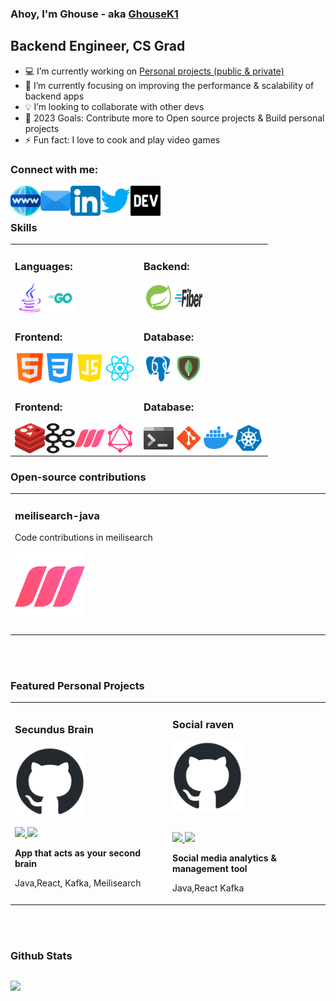 ### Ahoy, I'm Ghouse - aka [GhouseK1][website]

## Backend Engineer, CS Grad

- :computer: I’m currently working on [Personal projects (public & private)][gitprojects]
- :blue_book: I’m currently focusing on improving the performance & scalability of backend apps
- :bulb: I’m looking to collaborate with other devs
- :dart: 2023 Goals: Contribute more to Open source projects & Build personal projects
- ⚡ Fun fact: I love to cook and play video games

### Connect with me:

<div align="center">
 
[<img align="left" src="./assets/icons/website.png" style=" height:3rem; width:3rem;" />][website]
[<img align="left" src="./assets/icons/email.png" style=" height:3rem; width:3rem;" />][email] 
[<img align="left" src="./assets/icons/linkedin.png" style=" height:3rem; width:3rem;" />][linkedin] 
[<img align="left" src="./assets/icons/twitter.png" style=" height:3rem; width:3rem;" />][twitter]
[<img align="left" src="./assets/icons/devto.png" style=" height:3rem; width:3rem;" />][devto]

</div>

<br>
<br>

### Skills
<div align="left" style="">
<table>
<tr>
<td width="50%">
<h3 align="left">Languages: </h3>
<div class="languages" align="left">
 <img align="left" src="./assets/icons/java.png" style=" height:3rem; width:3rem;" />
 <img align="left" src="./assets/icons/golang.png" style=" height:3rem; width:3rem;" />
</div>
</td>
<td width="50%">
<h3 align="left">Backend: </h3>
<div class="backend" align="left">
<img align="left" src="./assets/icons/spring.png" style=" height:3rem; width:3rem;" />
<img align="left" src="./assets/icons/go-fiber.png" style=" height:3rem; width:3rem;" />
</div>
</td>
</tr> 
<tr>
<td width="50%">
<h3 align="left">Frontend: </h3>
<div class="frontend" align="left">
 <img align="left" src="./assets/icons/html.png" style=" height:3rem; width:3rem;" />
 <img align="left" src="./assets/icons/css.png" style=" height:3rem; width:3rem;" />
 <img align="left" src="./assets/icons/javascript.png" style=" height:3rem; width:3rem;" />
 <img align="left" src="./assets/icons/reactjs.png" style=" height:3rem; width:3rem;" />
</div>
</td>
<td width="50%">
<h3 align="left">Database:</h3>
<div class="database" align="left">
 <img align="left" src="./assets/icons/postgresql.png" style=" height:3rem; width:3rem;" />
 <img align="left" src="./assets/icons/mongodb.png" style=" height:3rem; width:3rem;" />
</div>
</td>
</tr>  
<tr>
<td width="50%">
<h3 align="left">Frontend: </h3>
<div class="misc-backend" align="left">
 <img align="left" src="./assets/icons/redis.png" style=" height:3rem; width:3rem;" />
 <img align="left" src="./assets/icons/kafka.png" style=" height:3rem; width:3rem;" />
 <img align="left" src="./assets/icons/meilisearch.png" style=" height:3rem; width:3rem;" />
 <img align="left" src="./assets/icons/graphql.png" style=" height:3rem; width:3rem;" />
</div>
</td>
<td width="50%">
<h3 align="left">Database:</h3>
<div class="tools" align="left">
 <img align="left" src="./assets/icons/terminal.png" style=" height:3rem; width:3rem;" />
 <img align="left" src="./assets/icons/git.png" style=" height:3rem; width:3rem;" />
 <img align="left" src="./assets/icons/docker.png" style=" height:3rem; width:3rem;" />
 <img align="left" src="./assets/icons/kubernetes.png" style=" height:3rem; width:3rem;" />
</div>
</td>
</tr>                                                               
</table> 

### Open-source contributions
<div align="left">
<table>
<tr>
<td width="33%">
<h3 align="left">meilisearch-java</h3>
<div align="left">
<p> Code contributions in meilisearch </p>
<a href="https://github.com/meilisearch/meilisearch-java" target="_blank">
<img src="./assets/icons/meilisearch.png" style="width: 7rem;"></a>
<p>
</p>
</div>
</td>

</tr>                                                                
</table> 

<br>
<br>

### Featured Personal Projects
<div align="left">
<table>
<tr>
<td width="33%">
<h3 align="left">Secundus Brain</h3>
<div align="left">
<a href="https://github.com/ghousek1/secundusbrain" target="_blank">
<img src="./assets/icons/github.png" style="width: 7rem;"></a>
<p>
<a href="https://github.com/ghousek1/secundusbrain" target="_blank">
<img src="https://img.shields.io/badge/CODE-ff9?style=for-the-badge&logo=github&logoColor=black">
</a>
<a href="https://github.com/ghousek1/secundusbrain" target="_blank">
<img src="https://img.shields.io/badge/-website-green?style=for-the-badge&color=d1ed58">
</a>
</p>
<p><strong>App that acts as your second brain</strong></p>
<p>Java,React, Kafka, Meilisearch</p>
</div>
</td>


<td width="33%">                                                                                     
<h3 align="left">Social raven</h3>
<div align="left">
<a href="https://github.com/ghousek1/secundusbrain" target="_blank"><img src="./assets/icons/github.png" style="width: 7rem;"></a>
<br>
<br>
<p>
<a href="https://github.com/ghousek1/secundusbrain" target="_blank">
<img src="https://img.shields.io/badge/CODE-ff9?style=for-the-badge&logo=github&logoColor=black"">
</a>
<a href="https://github.com/ghousek1/secundusbrain" target="_blank">
<img src="https://img.shields.io/badge/-website-green?style=for-the-badge&color=d1ed58">
</a>
</p>
<p><strong>Social media analytics & management tool</strong> </p>
<p>Java,React Kafka</p>
</div>
</td>
</tr>                                                                
</table>   

<br>
<br>

### Github Stats

 <div id="stats" width="100%" style="display: flex; align:left;">
  <div width="100%" align="left" style="flex: 1;">
   
   [<img src="https://github-readme-stats.vercel.app/api?username=ghousek1&theme=highcontrast&show_icons=true&hide_border=true">][github]
   
  </div>
 
 </div>

[email]: mailto:ghousek1@outlook.com
[website]: https://ghousek1.com
[linkedin]: https://linkedin.com/in/ghousek1
[twitter]: https://twitter.com/ghousek1ofcl
[reddit]: https://reddit.com/u/ghousek1
[devto]: https://dev.to/ghousek1
[github]: https://github.com/ghousek1?tab=repositories
[gitprojects]: https://github.com/ghousek1?tab=repositories
[meilisearch]: https://github.com/meilisearch/meilisearch-java
[secundusbrain]: https://github.com/ghousek1/secundusbrain
[socialraven]: https://github.com/ghousek1/socialraven
                                                                              
</div>                                                                                    